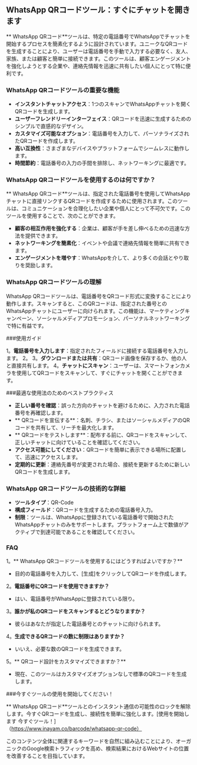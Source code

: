 ## WhatsApp QRコードツール：すぐにチャットを開きます

** WhatsApp QRコード**ツールは、特定の電話番号でWhatsAppでチャットを開始するプロセスを簡素化するように設計されています。ユニークなQRコードを生成することにより、ユーザーは電話番号を手動で入力する必要なく、友人、家族、または顧客と簡単に接続できます。このツールは、顧客エンゲージメントを強化しようとする企業や、連絡先情報を迅速に共有したい個人にとって特に便利です。

### WhatsApp QRコードツールの重要な機能

-  **インスタントチャットアクセス**：1つのスキャンでWhatsAppチャットを開くQRコードを生成します。
-  **ユーザーフレンドリーインターフェイス**：QRコードを迅速に生成するためのシンプルで直感的なデザイン。
-  **カスタマイズ可能なオプション**：電話番号を入力して、パーソナライズされたQRコードを作成します。
-  **高い互換性**：さまざまなデバイスやプラットフォームでシームレスに動作します。
-  **時間節約**：電話番号の入力の手間を排除し、ネットワーキングに最適です。

### WhatsApp QRコードツールを使用するのは何ですか？

** WhatsApp QRコード**ツールは、指定された電話番号を使用してWhatsAppチャットに直接リンクするQRコードを作成するために使用されます。このツールは、コミュニケーションを合理化したい企業や個人にとって不可欠です。このツールを使用することで、次のことができます。

-  **顧客の相互作用を強化する**：企業は、顧客が手を差し伸べるための迅速な方法を提供できます。
-  **ネットワーキングを簡素化**：イベントや会議で連絡先情報を簡単に共有できます。
-  **エンゲージメントを増やす**：WhatsAppを介して、より多くの会話とやり取りを奨励します。

### WhatsApp QRコードツールの理解

WhatsApp QRコードツールは、電話番号をQRコード形式に変換することにより動作します。スキャンすると、このQRコードは、指定された番号とのWhatsAppチャットにユーザーに向けられます。この機能は、マーケティングキャンペーン、ソーシャルメディアプロモーション、パーソナルネットワーキングで特に有益です。

###使用ガイド

1。**電話番号を入力します**：指定されたフィールドに接続する電話番号を入力します。
2。
3。**ダウンロードまたは共有**：QRコード画像を保存するか、他の人と直接共有します。
4。**チャットにスキャン**：ユーザーは、スマートフォンカメラを使用してQRコードをスキャンして、すぐにチャットを開くことができます。

###最適な使用法のためのベストプラクティス

-  **正しい番号を確認**：誤った方向のチャットを避けるために、入力された電話番号を再確認します。
-  ** QRコードを宣伝する**：名刺、チラシ、またはソーシャルメディアのQRコードを共有して、リーチを最大化します。
-  ** QRコードをテストします**：配布する前に、QRコードをスキャンして、正しいチャットに向けていることを確認してください。
-  **アクセス可能にしてください**：QRコードを簡単に表示できる場所に配置して、迅速にアクセスします。
-  **定期的に更新**：連絡先番号が変更された場合、接続を更新するために新しいQRコードを生成します。

### WhatsApp QRコードツールの技術的な詳細

-  **ツールタイプ**：QR-Code
-  **構成フィールド**：QRコードを生成するための電話番号入力。
-  **制限**：ツールは、WhatsAppに登録されている電話番号で開始されたWhatsAppチャットのみをサポートします。プラットフォーム上で数値がアクティブで到達可能であることを確認してください。

### FAQ

1。** WhatsApp QRコードツールを使用するにはどうすればよいですか？**
- 目的の電話番号を入力して、[生成]をクリックしてQRコードを作成します。

2。**電話番号にQRコードを使用できますか？**
- はい、電話番号がWhatsAppに登録されている限り。

3。**誰かが私のQRコードをスキャンするとどうなりますか？**
- 彼らはあなたが指定した電話番号とのチャットに向けられます。

4。**生成できるQRコードの数に制限はありますか？**
- いいえ、必要な数のQRコードを生成できます。

5。** QRコード設計をカスタマイズできますか？**
- 現在、このツールはカスタマイズオプションなしで標準のQRコードを生成します。

###今すぐツールの使用を開始してください！

** WhatsApp QRコード**ツールとのインスタント通信の可能性のロックを解除します。今すぐQRコードを生成し、接続性を簡単に強化します。[使用を開始します 今すぐツール！]（https://www.inayam.co/barcode/whatsapp-qr-code）

このコンテンツ全体に関連するキーワードを自然に組み込むことにより、オーガニックのGoogle検索トラフィックを高め、検索結果におけるWebサイトの位置を改善することを目指しています。